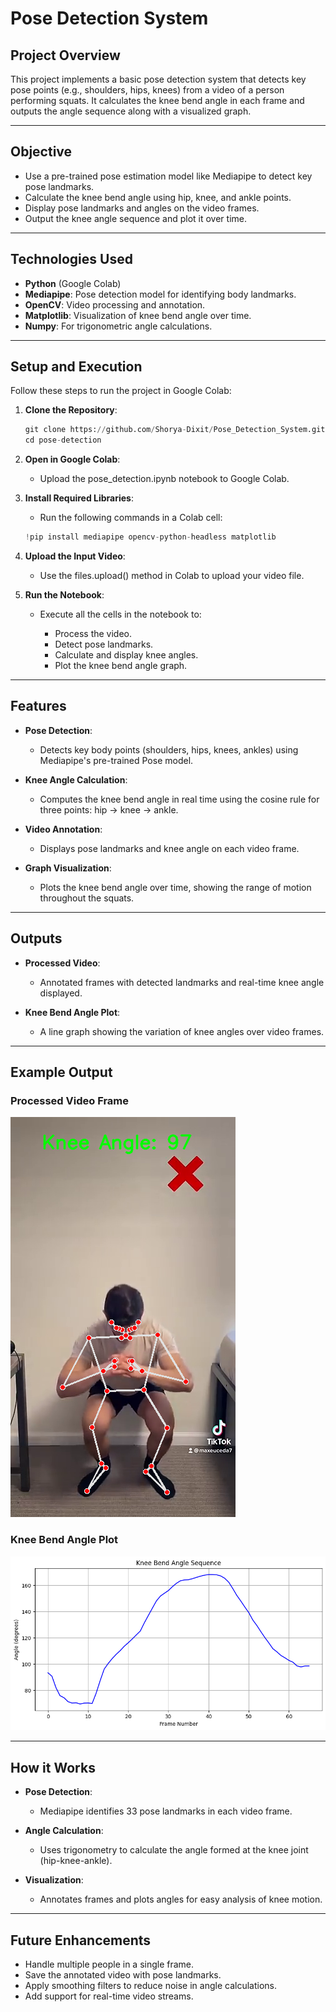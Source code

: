# **Pose Detection System**

## **Project Overview**
This project implements a basic pose detection system that detects key pose points (e.g., shoulders, hips, knees) from a video of a person performing squats. It calculates the knee bend angle in each frame and outputs the angle sequence along with a visualized graph.

---

## **Objective**
- Use a pre-trained pose estimation model like Mediapipe to detect key pose landmarks.
- Calculate the knee bend angle using hip, knee, and ankle points.
- Display pose landmarks and angles on the video frames.
- Output the knee angle sequence and plot it over time.

---

## **Technologies Used**
- **Python** (Google Colab)
- **Mediapipe**: Pose detection model for identifying body landmarks.
- **OpenCV**: Video processing and annotation.
- **Matplotlib**: Visualization of knee bend angle over time.
- **Numpy**: For trigonometric angle calculations.

---

## **Setup and Execution**

Follow these steps to run the project in Google Colab:

1. **Clone the Repository**:
   ```python
   git clone https://github.com/Shorya-Dixit/Pose_Detection_System.git
   cd pose-detection
   ```

2. **Open in Google Colab**:
   - Upload the pose_detection.ipynb notebook to Google Colab.

3. **Install Required Libraries**:
   - Run the following commands in a Colab cell:
     
    ```python
    !pip install mediapipe opencv-python-headless matplotlib
    ```
    
4. **Upload the Input Video**:
   - Use the files.upload() method in Colab to upload your video file.
  
5. **Run the Notebook**:
   - Execute all the cells in the notebook to:
  
     - Process the video.
     - Detect pose landmarks.
     - Calculate and display knee angles.
     - Plot the knee bend angle graph.

---

## **Features**

- **Pose Detection**:
   - Detects key body points (shoulders, hips, knees, ankles) using Mediapipe's pre-trained Pose model.
     
- **Knee Angle Calculation**:
   - Computes the knee bend angle in real time using the cosine rule for three points: hip → knee → ankle.
     
- **Video Annotation**:
   - Displays pose landmarks and knee angle on each video frame.
     
- **Graph Visualization**:
   - Plots the knee bend angle over time, showing the range of motion throughout the squats.

---
  
## **Outputs**

- **Processed Video**:
   - Annotated frames with detected landmarks and real-time knee angle displayed.

- **Knee Bend Angle Plot**:
   - A line graph showing the variation of knee angles over video frames.

---

## **Example Output**

### Processed Video Frame
![Processed Video Frame](example_frame.png)

### Knee Bend Angle Plot
![Knee Bend Angle Plot](example_plot.png)

---

## **How it Works**

- **Pose Detection**:
   - Mediapipe identifies 33 pose landmarks in each video frame.
     
- **Angle Calculation**:
   - Uses trigonometry to calculate the angle formed at the knee joint (hip-knee-ankle).
     
- **Visualization**:
   - Annotates frames and plots angles for easy analysis of knee motion.

---

## **Future Enhancements**
- Handle multiple people in a single frame.
- Save the annotated video with pose landmarks.
- Apply smoothing filters to reduce noise in angle calculations.
- Add support for real-time video streams.
